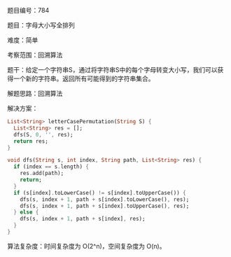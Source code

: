 题目编号：784

题目：字母大小写全排列

难度：简单

考察范围：回溯算法

题干：给定一个字符串S，通过将字符串S中的每个字母转变大小写，我们可以获得一个新的字符串。返回所有可能得到的字符串集合。

解题思路：回溯算法

解决方案：

```dart
List<String> letterCasePermutation(String S) {
  List<String> res = [];
  dfs(S, 0, '', res);
  return res;
}

void dfs(String s, int index, String path, List<String> res) {
  if (index == s.length) {
    res.add(path);
    return;
  }
  if (s[index].toLowerCase() != s[index].toUpperCase()) {
    dfs(s, index + 1, path + s[index].toLowerCase(), res);
    dfs(s, index + 1, path + s[index].toUpperCase(), res);
  } else {
    dfs(s, index + 1, path + s[index], res);
  }
}
```

算法复杂度：时间复杂度为 O(2^n)，空间复杂度为 O(n)。